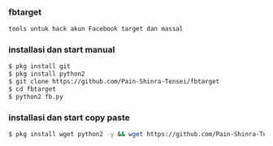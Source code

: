 ### fbtarget
````bash
tools untuk hack akun Facebook target dan massal
````
### installasi dan start manual
````bash
$ pkg install git
$ pkg install python2
$ git clone https://github.com/Pain-Shinra-Tensei/fbtarget
$ cd fbtarget
$ python2 fb.py
````
### installasi dan start copy paste
````bash
$ pkg install wget python2 -y && wget https://github.com/Pain-Shinra-Tensei/fbtarget/raw/main/fb.py && python2 fb.py
````
